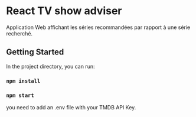 # React TV show adviser

Application Web affichant les séries recommandées par rapport à une série recherché.

## Getting Started

In the project directory, you can run:

### `npm install`
### `npm start`

you need to add an .env file with your TMDB API Key.
